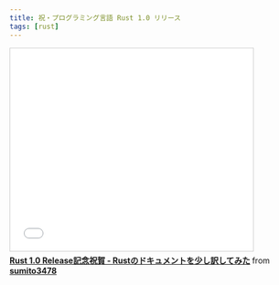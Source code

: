 ```yaml
---
title: 祝・プログラミング言語 Rust 1.0 リリース
tags: [rust]
---
```



<iframe src="//www.slideshare.net/slideshow/embed_code/key/JcTnrcISX6Qn4e" width="425" height="355" frameborder="0" marginwidth="0" marginheight="0" scrolling="no" style="border:1px solid #CCC; border-width:1px; margin-bottom:5px; max-width: 100%;" allowfullscreen> </iframe>
<div style="margin-bottom:5px">
<strong>
<a href="//www.slideshare.net/sumito3478/rust-doctranslated" title="Rust 1.0 Release記念祝賀 - Rustのドキュメントを少し訳してみた" target="_blank">Rust 1.0 Release記念祝賀 - Rustのドキュメントを少し訳してみた</a>
</strong> from <strong><a href="//www.slideshare.net/sumito3478" target="_blank">sumito3478</a></strong> </div>
